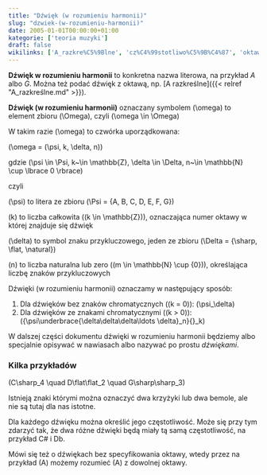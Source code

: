 ```yaml
---
title: "Dźwięk (w rozumieniu harmonii)"
slug: "dzwiek-(w-rozumieniu-harmonii)"
date: 2005-01-01T00:00:00+01:00
kategorie: ['teoria muzyki']
draft: false
wikilinks: ['A_razkre%C5%9Blne', 'cz%C4%99stotliwo%C5%9B%C4%87', 'oktawa']
---
```

**Dźwięk w rozumieniu harmonii** to konkretna nazwa literowa, na
przykład *A* albo *G*. Można też podać dźwięk z oktawą, np. [A
razkreślne]({{< relref "A_razkreślne.md" >}}).

**Dźwięk (w rozumieniu harmonii)** oznaczany symbolem \(\omega\) to
element zbioru \(\Omega\), czyli \(\omega \in \Omega\)

W takim razie \(\omega\) to czwórka uporządkowana:

\(\omega = (\psi, k, \delta, n)\)

gdzie
\(\psi \in \Psi, k~\in \mathbb{Z}, \delta \in \Delta, n~\in \mathbb{N} \cup \lbrace 0 \rbrace\)

czyli

\(\psi\) to litera ze zbioru \(\Psi = \{A, B, C, D, E, F, G\}\)

\(k\) to liczba całkowita \((k \in \mathbb{Z})\), oznaczająca numer
oktawy w której znajduje się dźwięk

\(\delta\) to symbol znaku przykluczowego, jeden ze zbioru
\(\Delta = \{\sharp, \flat, \natural\}\)

\(n\) to liczba naturalna lub zero \((m \in \mathbb{N} \cup \{0\})\),
określająca liczbę znaków przykluczowych

Dźwięki (w rozumieniu harmonii) oznaczamy w następujący sposób:

1.  Dla dźwięków bez znaków chromatycznych \((k = 0)\): \(\psi_\delta\)
2.  Dla dźwięków ze znakami chromatycznymi \((k > 0)\):
    \({\psi\underbrace{\delta\delta\delta\ldots \delta}_n}{}_k\)

W dalszej części dokumentu dźwięki w rozumieniu harmonii będziemy albo
specjalnie opisywać w nawiasach albo nazywać po prostu *dźwiękami*.

### Kilka przykładów

\(C\sharp_4 \quad D\flat\flat_2 \quad G\sharp\sharp_3\)

Istnieją znaki którymi można oznaczyć dwa krzyżyki lub dwa bemole, ale
nie są tutaj dla nas istotne.

Dla każdego dźwięku można określić jego
częstotliwość<!-- link nie odnosił się do niczego -->. Może się przy tym
zdarzyć tak, że dwa różne dźwięki będą miały tą samą częstotliwość, na
przykład C\# i Db.

Mówi się też o dźwiękach bez specyfikowania oktawy<!-- link nie odnosił się do niczego -->,
wtedy przez na przykład \(A\) możemy rozumieć \(A\) z dowolnej oktawy.

